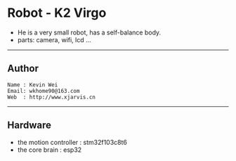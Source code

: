 # Robot - K2 Virgo
- He is a very small robot, has a self-balance body.
- parts: camera, wifi, lcd ...

---
## Author
    Name : Kevin Wei
    Email: wkhome90@163.com
    Web  : http://www.xjarvis.cn

---
## Hardware
- the motion controller : stm32f103c8t6
- the core brain : esp32





